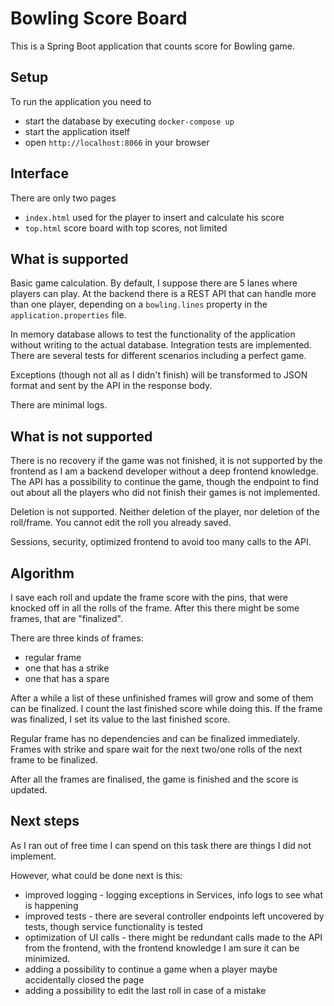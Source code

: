 # Bowling Score Board

This is a Spring Boot application that counts score for Bowling game.

## Setup

To run the application you need to

- start the database by executing `docker-compose up`
- start the application itself
- open `http://localhost:8066` in your browser

## Interface

There are only two pages

- `index.html` used for the player to insert and calculate his score
- `top.html` score board with top scores, not limited

## What is supported

Basic game calculation. By default, I suppose there are 5 lanes where players can play.
At the backend there is a REST API that can handle more than one player, depending on a
`bowling.lines` property in the `application.properties` file.

In memory database allows to test the functionality of the application without writing to the actual database.
Integration tests are implemented. There are several tests for different scenarios including a perfect game.

Exceptions (though not all as I didn't finish) will be transformed to JSON format and sent by the API in the response
body.

There are minimal logs.

## What is not supported

There is no recovery if the game was not finished, it is not supported by the frontend as I am a backend developer
without a deep frontend knowledge. The API has a possibility to continue the game, though the endpoint to find out about
all the players who did not finish their games is not implemented.

Deletion is not supported. Neither deletion of the player, nor deletion of the roll/frame. You cannot edit the roll you
already saved.

Sessions, security, optimized frontend to avoid too many calls to the API.

## Algorithm

I save each roll and update the frame score with the pins, that were knocked off in all the rolls of the frame. After
this there might be some frames, that are "finalized".

There are three kinds of frames:

- regular frame
- one that has a strike
- one that has a spare

After a while a list of these unfinished frames will grow and some of them can be finalized. I count the last finished
score while doing this. If the frame was finalized, I set its value to the last finished score.

Regular frame has no dependencies and can be finalized immediately. Frames with strike and spare wait for the next
two/one rolls of the next frame to be finalized.

After all the frames are finalised, the game is finished and the score is updated.

## Next steps

As I ran out of free time I can spend on this task there are things I did not implement.

However, what could be done next is this:

- improved logging - logging exceptions in Services, info logs to see what is happening
- improved tests - there are several controller endpoints left uncovered by tests, though service functionality is
  tested
- optimization of UI calls - there might be redundant calls made to the API from the frontend, with the frontend
  knowledge I am sure it can be minimized.
- adding a possibility to continue a game when a player maybe accidentally closed the page
- adding a possibility to edit the last roll in case of a mistake